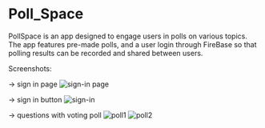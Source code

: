 # Poll_Space

PollSpace is an app designed to engage users in polls on various topics. The app features pre-made polls, and a user login through FireBase so that polling results can be recorded and shared between users.

Screenshots:

-> sign in page
![sign-in page](https://github.com/user-attachments/assets/4cf58883-0ea5-4b37-92b2-89fd410cbb23)

-> sign in button 
![sign-in](https://github.com/user-attachments/assets/26baf3bd-f436-4296-b7f9-467ba78524c9)

-> questions with voting poll
![poll1](https://github.com/user-attachments/assets/3793787e-f6d6-41e6-b4e9-ba684c301c63)
![poll2](https://github.com/user-attachments/assets/76066dd2-c4ac-40de-8ec7-edb303bb9305)



